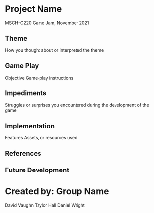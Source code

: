 # Project Name
MSCH-C220 Game Jam, November 2021

## Theme
How you thought about or interpreted the theme

## Game Play
Objective
Game-play instructions

## Impediments
Struggles or surprises you encountered during the development of the game

## Implementation
Features
Assets, or resources used

## References

## Future Development

# Created by: Group Name
David Vaughn
Taylor Hall
Daniel Wright
